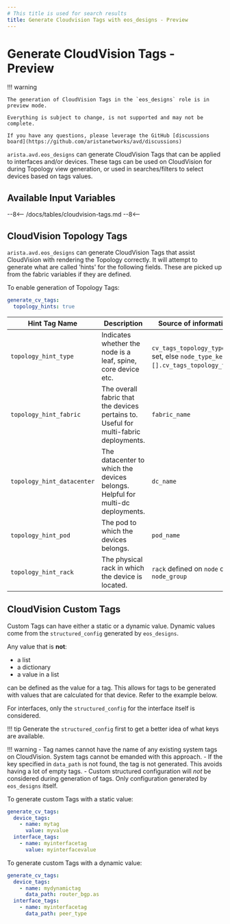 ```yaml
---
# This title is used for search results
title: Generate Cloudvision Tags with eos_designs - Preview
---
```

<!--
  ~ Copyright (c) 2023-2025 Arista Networks, Inc.
  ~ Use of this source code is governed by the Apache License 2.0
  ~ that can be found in the LICENSE file.
  -->

# Generate CloudVision Tags - Preview

!!! warning

    The generation of CloudVision Tags in the `eos_designs` role is in preview mode.

    Everything is subject to change, is not supported and may not be complete.

    If you have any questions, please leverage the GitHub [discussions board](https://github.com/aristanetworks/avd/discussions)

`arista.avd.eos_designs` can generate CloudVision Tags that can be applied to interfaces and/or devices. These tags can be used on CloudVision for during Topology view generation,
or used in searches/filters to select devices based on tags values.

## Available Input Variables

--8<--
/docs/tables/cloudvision-tags.md
--8<--

## CloudVision Topology Tags

`arista.avd.eos_designs` can generate CloudVision Tags that assist CloudVision with rendering the Topology correctly.
It will attempt to generate what are called 'hints' for the following fields. These are picked up from the fabric variables if they are defined.

To enable generation of Topology Tags:

```yaml
generate_cv_tags:
  topology_hints: true
```

| Hint Tag Name              | Description                                                                           | Source of information                                                           |
| -------------------------- | ------------------------------------------------------------------------------------- | ------------------------------------------------------------------------------- |
| `topology_hint_type`       | Indicates whether the node is a leaf, spine, core device etc.                         | `cv_tags_topology_type` if set, else `node_type_keys.[].cv_tags_topology_type`. |
| `topology_hint_fabric`     | The overall fabric that the devices pertains to. Useful for multi-fabric deployments. | `fabric_name`                                                                   |
| `topology_hint_datacenter` | The datacenter to which the devices belongs. Helpful for multi-dc deployments.        | `dc_name`                                                                       |
| `topology_hint_pod`        | The pod to which the devices belongs.                                                 | `pod_name`                                                                      |
| `topology_hint_rack`       | The physical rack in which the device is located.                                     | `rack` defined on `node` or `node_group`                                        |

## CloudVision Custom Tags

Custom Tags can have either a static or a dynamic value. Dynamic values come from the `structured_config` generated by `eos_designs`.

Any value that is **not**:

- a list
- a dictionary
- a value in a list

can be defined as the value for a tag. This allows for tags to be generated with values that are calculated for that device. Refer to the example below.

For interfaces, only the `structured_config` for the interface itself is considered.

!!! tip
    Generate the `structured_config` first to get a better idea of what keys are available.

!!! warning
    - Tag names cannot have the name of any existing system tags on CloudVision. System tags cannot be emanded with this approach.
    - If the key specified in `data_path` is not found, the tag is not generated. This avoids having a lot of empty tags.
    - Custom structured configuration will *not* be considered during generation of tags. Only configuration generated by `eos_designs` itself.

To generate custom Tags with a static value:

```yaml
generate_cv_tags:
  device_tags:
    - name: mytag
      value: myvalue
  interface_tags:
    - name: myinterfacetag
      value: myinterfacevalue
```

To generate custom Tags with a dynamic value:

```yaml
generate_cv_tags:
  device_tags:
    - name: mydynamictag
      data_path: router_bgp.as
  interface_tags:
    - name: myinterfacetag
      data_path: peer_type
```
